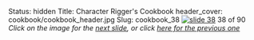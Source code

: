 Status: hidden
Title: Character Rigger's Cookbook
header_cover: cookbook/cookbook_header.jpg
Slug: cookbook_38
[![slide 38](https://dl.dropboxusercontent.com/u/2977490/presentations/cookbook/img38.jpg)](cookbook_39)
38 of 90
_Click on the image for the [next slide](cookbook_39), or click [here for the previous one](cookbook_37)_

